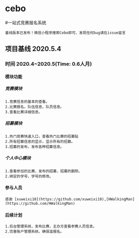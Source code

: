 # cebo
#一站式竞赛报名系统
    
    基线版本已发布！微信小程序搜索Cebo即可，发现任何bug请在issue留言
## 项目基线 2020.5.4
### 时间 2020.4~2020.5(Time: 0.6人月)
#### 模块功能
##### 竞赛模块
    1.竞赛信息的基本的查看。
    2.比赛报名，队伍信息，队员信息。
    3.查看比赛详细信息。
##### 招募模块
    1.热门竞赛快速入口，查看热门比赛的招募贴
    2.所有招募信息的显示，显示所有的招募。
    3.招募的发布，发布各种招募信息。
##### 个人中心模块
    1.查看参加的比赛，发布的招募，招募的删除。
    2.绑定的学号，学号的修改。
#### 参与人员
    感谢 [xuweixi10](https://github.com/xuweixi10),[HWalkingMan](https://github.com/HWalkingMan)

#### 后续计划
    1.后台管理系统，发布比赛，主办方查看参赛人员信息。
    2.完善账户管理系统，确保滥报名。
